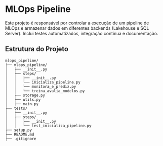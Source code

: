 # MLOps Pipeline

Este projeto é responsável por controlar a execução de um pipeline de MLOps e armazenar dados em diferentes backends (Lakehouse e SQL Server). Inclui testes automatizados, integração contínua e documentação.

## Estrutura do Projeto

```plaintext
mlops_pipeline/
├── mlops_pipeline/
│   ├── __init__.py
│   ├── steps/
│   │   ├── __init__.py
│   │   └── inicializa_pipeline.py
│   │   └── monitora_e_prediz.py
│   │   └── treina_avalia_modelos.py
│   ├── storage.py
│   ├── utils.py
│   ├── main.py
├── tests/
│   ├── __init__.py
│   ├── steps/
│   │   ├── __init__.py
│   │   └── test_inicializa_pipeline.py
├── setup.py
├── README.md
├── .gitignore
